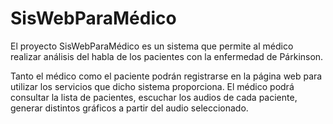 # SisWebParaMédico


El proyecto SisWebParaMédico es un sistema que permite al médico realizar análisis del habla de los pacientes con la enfermedad de Párkinson. 

Tanto el médico como el paciente podrán registrarse en la página web para utilizar los servicios que dicho sistema proporciona.
El médico podrá consultar la lista de pacientes, escuchar los audios de cada paciente, generar distintos gráficos a partir del audio seleccionado.

